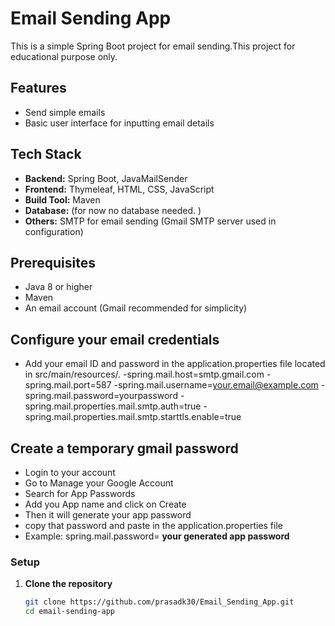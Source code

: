 
# Email Sending App

This is a simple Spring Boot project for email sending.This project for educational purpose only. 



## Features

- Send simple emails
- Basic user interface for inputting email details


## Tech Stack

- **Backend:** Spring Boot, JavaMailSender
- **Frontend:** Thymeleaf, HTML, CSS, JavaScript
- **Build Tool:** Maven
- **Database:** (for now no database needed. )
- **Others:** SMTP for email sending (Gmail SMTP server used in configuration)

## Prerequisites

- Java 8 or higher
- Maven
- An email account (Gmail recommended for simplicity)

## Configure your email credentials

- Add your email ID and password in the application.properties file located in         src/main/resources/.
-spring.mail.host=smtp.gmail.com
-spring.mail.port=587
-spring.mail.username=your.email@example.com
-spring.mail.password=yourpassword
-spring.mail.properties.mail.smtp.auth=true
-spring.mail.properties.mail.smtp.starttls.enable=true

## Create a temporary gmail password
- Login to your account
- Go to Manage your Google Account
- Search for App Passwords
- Add you App name and click on Create
- Then it will generate your app password
- copy that password and paste in the application.properties file 
- Example: spring.mail.password= **your generated app password**


### Setup

1. **Clone the repository**

   ```bash
   git clone https://github.com/prasadk30/Email_Sending_App.git
   cd email-sending-app





